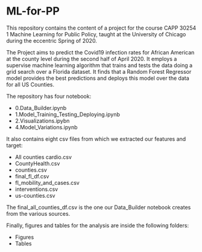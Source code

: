 # ML-for-PP

This repository contains the content of a project for the course CAPP 30254 1 Machine Learning for Public Policy, taught at the University of Chicago during the eccentric Spring of 2020.

The Project aims to predict the Covid19 infection rates for African American at the county level during the second half of April 2020. It employs a supervise machine learning algorithm that trains and tests the data doing a grid search over a Florida dataset. It finds that a Random Forest Regressor model provides the best predictions and deploys this model over the data for all US Counties.

The repository has four notebook:

- 0.Data_Builder.ipynb
- 1.Model_Training_Testing_Deploying.ipynb
- 2.Visualizations.ipybn
- 4.Model_Variations.ipynb

It also contains eight csv files from which we extracted our features and target:

- All counties cardio.csv
- CountyHealth.csv
- counties.csv
- final_fl_df.csv
- fl_mobility_and_cases.csv
- interventions.csv
- us-counties.csv

The final_all_counties_df.csv is the one our Data_Builder notebook creates from the various sources. 

Finally, figures and tables for the analysis are inside the following folders: 

- Figures
- Tables
